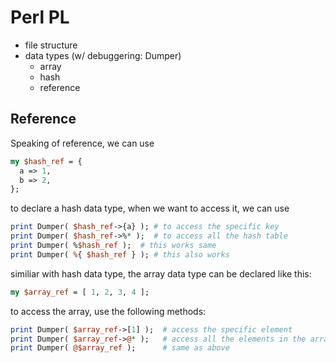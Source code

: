 # Perl PL

* file structure
* data types (w/ debuggering: Dumper)
    * array
    * hash
    * reference

## Reference

Speaking of reference, we can use
```pl
my $hash_ref = {
  a => 1,
  b => 2,
};
```
to declare a hash data type, when we want to access it, we can use 
```pl
print Dumper( $hash_ref->{a} ); # to access the specific key
print Dumper( $hash_ref->%* );  # to access all the hash table
print Dumper( %$hash_ref );  # this works same
print Dumper( %{ $hash_ref } ); # this also works
```

similiar with hash data type, the array data type can be declared like this:
```pl
my $array_ref = [ 1, 2, 3, 4 ];
```
to access the array, use the following methods:
```pl
print Dumper( $array_ref->[1] );  # access the specific element
print Dumper( $array_ref->@* );   # access all the elements in the array
print Dumper( @$array_ref );      # same as above
```
